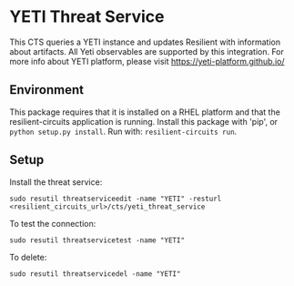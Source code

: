 YETI Threat Service
=============

This CTS queries a YETI instance and updates Resilient with information about artifacts.
All Yeti observables are supported by this integration.
For more info about YETI platform, please visit https://yeti-platform.github.io/

## Environment

This package requires that it is installed on a RHEL platform and that the resilient-circuits application is running.
Install this package with 'pip', or `python setup.py install`.
Run with: `resilient-circuits run`.

## Setup
Install the threat service:

```
sudo resutil threatserviceedit -name "YETI" -resturl <resilient_circuits_url>/cts/yeti_threat_service
```

To test the connection:

```
sudo resutil threatservicetest -name "YETI"
```

To delete:

```
sudo resutil threatservicedel -name "YETI"
```
